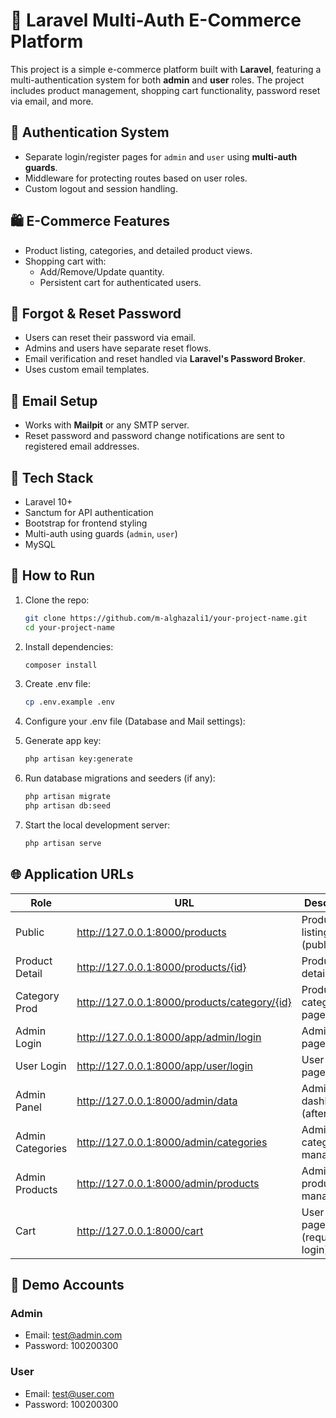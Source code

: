 # 🛒 Laravel Multi-Auth E-Commerce Platform

This project is a simple e-commerce platform built with **Laravel**, featuring a multi-authentication system for both **admin** and **user** roles. The project includes product management, shopping cart functionality, password reset via email, and more.

## 🔐 Authentication System

- Separate login/register pages for `admin` and `user` using **multi-auth guards**.
- Middleware for protecting routes based on user roles.
- Custom logout and session handling.

## 🛍️ E-Commerce Features

- Product listing, categories, and detailed product views.
- Shopping cart with:
  - Add/Remove/Update quantity.
  - Persistent cart for authenticated users.

## 🔁 Forgot & Reset Password

- Users can reset their password via email.
- Admins and users have separate reset flows.
- Email verification and reset handled via **Laravel's Password Broker**.
- Uses custom email templates.

## 📧 Email Setup

- Works with **Mailpit** or any SMTP server.
- Reset password and password change notifications are sent to registered email addresses.

## 🧪 Tech Stack

- Laravel 10+
- Sanctum for API authentication
- Bootstrap for frontend styling
- Multi-auth using guards (`admin`, `user`)
- MySQL

## 🚀 How to Run

1. Clone the repo:
   ```bash
   git clone https://github.com/m-alghazali1/your-project-name.git
   cd your-project-name 
   ```
   
2. Install dependencies:
    ```bash
    composer install 
    ```

3. Create .env file:
    ```bash
    cp .env.example .env 
    ```

4. Configure your .env file (Database and Mail settings):

5. Generate app key:    
    ```bash
    php artisan key:generate 
    ```

6. Run database migrations and seeders (if any):
    ```bash
    php artisan migrate
    php artisan db:seed 
    ```

7. Start the local development server:
    ```bash
    php artisan serve 
    ```

## 🌐 Application URLs

| Role          | URL                                      | Description                        |
|---------------|------------------------------------------|----------------------------------|
| Public        | http://127.0.0.1:8000/products           | Product listing page (public)      |
| Product Detail| http://127.0.0.1:8000/products/{id}      | Product details page               |
| Category Prod | http://127.0.0.1:8000/products/category/{id} | Products by category page       |
| Admin Login   | http://127.0.0.1:8000/app/admin/login    | Admin login page                  |
| User Login    | http://127.0.0.1:8000/app/user/login     | User login page                   |
| Admin Panel   | http://127.0.0.1:8000/admin/data          | Admin dashboard (after login)     |
| Admin Categories | http://127.0.0.1:8000/admin/categories | Admin categories management       |
| Admin Products| http://127.0.0.1:8000/admin/products      | Admin products management         |
| Cart          | http://127.0.0.1:8000/cart                | User cart page (requires login)   |


## 👤 Demo Accounts

### Admin
- Email: test@admin.com
- Password: 100200300

### User
- Email: test@user.com
- Password: 100200300
